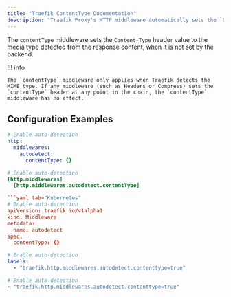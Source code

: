 ```yaml
---
title: "Traefik ContentType Documentation"
description: "Traefik Proxy's HTTP middleware automatically sets the `Content-Type` header value when it is not set by the backend. Read the technical documentation."
---
```


The `contentType` middleware sets the `Content-Type` header value to the media type detected from the response content,
when it is not set by the backend.

!!! info

    The `contentType` middleware only applies when Traefik detects the MIME type. If any middleware (such as Headers or Compress) sets the `contentType` header at any point in the chain, the `contentType` middleware has no effect.

## Configuration Examples

```yaml tab="File (YAML)"
# Enable auto-detection
http:
  middlewares:
    autodetect:
      contentType: {}
```

```toml tab="File (TOML)"
# Enable auto-detection
[http.middlewares]
  [http.middlewares.autodetect.contentType]

```yaml tab="Kubernetes"
# Enable auto-detection
apiVersion: traefik.io/v1alpha1
kind: Middleware
metadata:
  name: autodetect
spec:
  contentType: {}
```

```yaml tab="Docker & Swarm"
# Enable auto-detection
labels:
  - "traefik.http.middlewares.autodetect.contenttype=true"
```

```yaml tab="Consul Catalog"
# Enable auto-detection
- "traefik.http.middlewares.autodetect.contenttype=true"
```
